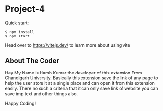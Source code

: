 # Project-4

Quick start:

```
$ npm install
$ npm start
````

Head over to https://vitejs.dev/ to learn more about using vite
## About The Coder
Hey My Name is Harsh Kumar the developer of this extension From Chandigarh University. Basically this extension save the link of any page to help the user store it at a single place and can open it from this extension easily.
There no such a criteria that it can only save link of website you can save imp text and other things also.

Happy Coding!
